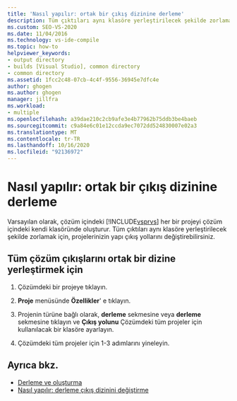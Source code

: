 ```yaml
---
title: 'Nasıl yapılır: ortak bir çıkış dizinine derleme'
description: Tüm çıktıları aynı klasöre yerleştirilecek şekilde zorlamak için, projelerinizin yapı çıkış yollarını nasıl değiştirebileceğinizi öğrenin.
ms.custom: SEO-VS-2020
ms.date: 11/04/2016
ms.technology: vs-ide-compile
ms.topic: how-to
helpviewer_keywords:
- output directory
- builds [Visual Studio], common directory
- common directory
ms.assetid: 1fcc2c48-07cb-4c4f-9556-36945e7dfc4e
author: ghogen
ms.author: ghogen
manager: jillfra
ms.workload:
- multiple
ms.openlocfilehash: a39dae210c2cb9afe3e4b77962b75ddb3be4baeb
ms.sourcegitcommit: c9a84e6c01e12ccda9ec7072dd524830007e02a3
ms.translationtype: MT
ms.contentlocale: tr-TR
ms.lasthandoff: 10/16/2020
ms.locfileid: "92136972"
---
```

# <a name="how-to-build-to-a-common-output-directory"></a>Nasıl yapılır: ortak bir çıkış dizinine derleme

Varsayılan olarak, çözüm içindeki [!INCLUDE[vsprvs](../code-quality/includes/vsprvs_md.md)] her bir projeyi çözüm içindeki kendi klasöründe oluşturur. Tüm çıktıları aynı klasöre yerleştirilecek şekilde zorlamak için, projelerinizin yapı çıkış yollarını değiştirebilirsiniz.

## <a name="to-place-all-solution-outputs-in-a-common-directory"></a>Tüm çözüm çıkışlarını ortak bir dizine yerleştirmek için

1. Çözümdeki bir projeye tıklayın.

2. **Proje** menüsünde **Özellikler**' e tıklayın.

3. Projenin türüne bağlı olarak, **derleme** sekmesine veya **derleme** sekmesine tıklayın ve **Çıkış yolunu** Çözümdeki tüm projeler için kullanılacak bir klasöre ayarlayın.

4. Çözümdeki tüm projeler için 1-3 adımlarını yineleyin.

## <a name="see-also"></a>Ayrıca bkz.

- [Derleme ve oluşturma](../ide/compiling-and-building-in-visual-studio.md)
- [Nasıl yapılır: derleme çıkış dizinini değiştirme](../ide/how-to-change-the-build-output-directory.md)